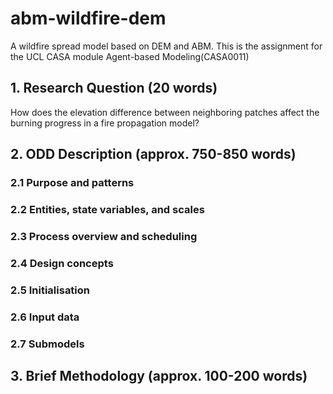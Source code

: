 # abm-wildfire-dem

A wildfire spread model based on DEM and ABM.
This is the assignment for the UCL CASA module Agent-based Modeling(CASA0011)


## 1. Research Question (20 words)

How does the elevation difference between neighboring patches affect the burning progress in a fire propagation model?

## 2. ODD Description (approx. 750-850 words)

### 2.1 Purpose and patterns

### 2.2 Entities, state variables, and scales

### 2.3 Process overview and scheduling

### 2.4 Design concepts

### 2.5 Initialisation

### 2.6 Input data

### 2.7 Submodels

## 3. Brief Methodology (approx. 100-200 words)
